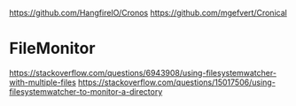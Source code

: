 https://github.com/HangfireIO/Cronos
https://github.com/mgefvert/Cronical

# FileMonitor
https://stackoverflow.com/questions/6943908/using-filesystemwatcher-with-multiple-files
https://stackoverflow.com/questions/15017506/using-filesystemwatcher-to-monitor-a-directory